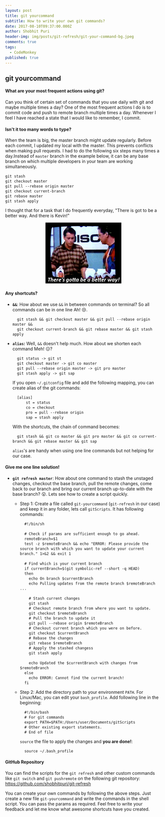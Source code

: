 ```yaml
---
layout: post
title: git yourcommand
subtitle: How to write your own git commands?
date: 2017-08-10T09:37:00.000Z
author: Shobhit Puri
header-img: img/posts/git-refresh/git-your-command-bg.jpeg
comments: true
tags:
  - CodeMonkey
published: true
---
```


## git yourcommand

#### What are your most frequent actions using git?
Can you think of certain set of commands that you use daily with git and maybe multiple times a day? One of the most frequent actions I do is to commit code and push to remote branch multiple times a day. Whenever I feel I have reached a state that I would like to remember, I commit. 

#### Isn't it too many words to type?
When the team is big, the master branch might update regularly. Before each commit, I updated my local with the master. This prevents conflicts when making pull requests. I had to do the following six steps many times a day.Instead of `master` branch in the example below, it can be any base branch on which multiple developers in your team are working simultaneously.
	
	git stash
	git checkout master
	git pull --rebase origin master
	git checkout current-branch
	git rebase master
	git stash apply

I thought that for a task that I do frequently everyday, "There is got to be a better way. And there is Kevin!"

<p align="center">
  <img src ="img/posts/git-refresh/better-way-joe.gif" />
</p>

#### Any shortcuts?
* **`&&`**: How about we use `&&` in between commands on terminal? So all commands can be in one line Ah! :unamused:.

        git stash && git checkout master && git pull --rebase origin master &&
        git checkout current-branch && git rebase master && git stash apply


* **`alias`:** Well, `&&` doesn't help much. How about we shorten each command Meh! :expressionless:?
        
        git status -> git st
        git checkout master -> git co master
        git pull --rebase origin master -> git pro master
        git stash apply -> git sap

    If you open `~/.gitconfig` file and add the following mapping, you can create alias of the git commands:

        [alias]
            st = status
            co = checkout
            pro = pull --rebase origin
            sap = stash apply

    With the shortcuts, the chain of command becomes: 

        git stash && git co master && git pro master && git co current-branch && git rebase master && git sap

    `alias`'s are handy when using one line commands but not helping for our case.

#### Give me one line solution!
* **`git refresh master`**: How about one command to stash the unstaged changes, checkout the base branch, pull the remote changes, come back to our branch and bring our current branch up-to-date with the base branch? :astonished:. Lets see how to create a script quickly. 

    - Step 1: Create a file called `git-yourcommand` (`git-refresh` in our case) and keep it in any folder, lets call `gitScripts`. It has following commands:

            #!/bin/sh

            # Check if params are sufficient enough to go ahead.
            remoteBranch=$1
            test -z $remoteBranch && echo "ERROR: Please provide the source branch with which you want to update your current branch." 1>&2 && exit 1

            # Find which is your current branch
            if currentBranch=$(git symbolic-ref --short -q HEAD)
            then
              echo On branch $currentBranch
              echo Pulling updates from the remote branch $remoteBranch ...
              
              # Stash current changes
              git stash
              # Checkout remote branch from where you want to update. 
              git checkout $remoteBranch
              # Pull the branch to update it
              git pull --rebase origin $remoteBranch
              # Checkout current branch which you were on before.
              git checkout $currentBranch
              # Rebase the changes
              git rebase $remoteBranch
              # Appply the stashed changess
              git stash apply

              echo Updated the $currentBranch with changes from $remoteBranch
            else
              echo ERROR: Cannot find the current branch!
            fi

    - Step 2: Add the directory path to your environment `PATH`. For Linux/Mac, you can edit your `bash_profile`. Add following line in the beginning:

            #!/bin/bash
            # For git commands
            export PATH=$PATH:/Users/user/Documents/gitScripts
            # Other existing export statements.
            # End of file
    
        `source` the file to apply the changes and **you are done!**:

            source ~/.bash_profile


#### GitHub Repository
You can find the scripts for the `git refresh` and other custom commands like `git switch` and `git pushremote`  on the following git repository: https://github.com/shobhitpuri/git-refresh 

You can create your own commands by following the above steps. Just create a new file `git-yourcommand` and write the commands in the shell script. You can pass the params as required. Feel free to write your feedback and let me know what awesome shortcuts have you created.
